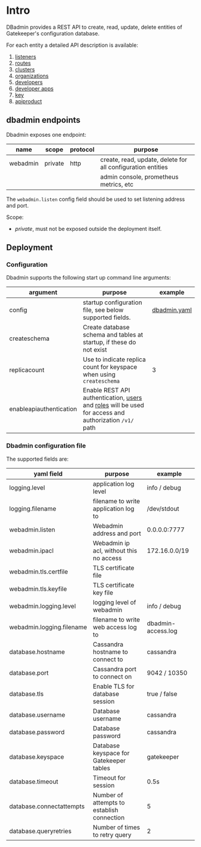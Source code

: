 # Intro

DBadmin provides a REST API to create, read, update, delete entities of Gatekeeper's configuration database.

For each entity a detailed API description is available:

1. [listeners](docs/api/listener.md)
2. [routes](docs/api/route.md)
3. [clusters](docs/api/cluster.md)
4. [organizations](docs/api/organization.md)
5. [developers](docs/api/developer.md)
6. [developer apps](docs/api/developerapp.md)
7. [key](docs/api/key.md)
8. [apiproduct](docs/api/apiproduct.md)

## dbadmin endpoints

Dbadmin exposes one endpoint:

| name     | scope   | protocol | purpose                                                     |
| -------- | ------- | -------- | ----------------------------------------------------------- |
| webadmin | private | http     | create, read, update, delete for all configuration entities |
|          |         |          | admin console, prometheus metrics, etc                      |

The `webadmin.listen` config field should be used to set listening address and port.

Scope:

- _private_, must not be exposed outside the deployment itself.

## Deployment

### Configuration

Dbadmin supports the following start up command line arguments:

| argument | purpose                                                 | example                                            |
| -------- | ------------------------------------------------------- | -------------------------------------------------- |
| config   | startup configuration file, see below supported fields. | [dbadmin.yaml](../deployment/docker/dbadmin.yaml)  |
| createschema | Create database schema and tables at startup, if these do not exist | |
| replicacount | Use to indicate replica count for keyspace when using `createschema` | 3 |
| enableapiauthentication | Enable REST API authentication, [users](api/user.md) and [roles](api/route.md) will be used for access and authorization `/v1/` path |

### Dbadmin configuration file

The supported fields are:

| yaml field               | purpose                                    | example              |
| ------------------------ | ------------------------------------------ | -------------------- |
| logging.level            | application log level                      | info / debug         |
| logging.filename         | filename to write application log to       | /dev/stdout          |
| webadmin.listen          | Webadmin address and port                  | 0.0.0.0:7777         |
| webadmin.ipacl           | Webadmin ip acl, without this no access    | 172.16.0.0/19        |
| webadmin.tls.certfile    | TLS certificate file                       |                      |
| webadmin.tls.keyfile     | TLS certificate key file                   |                      |
| webadmin.logging.level   | logging level of webadmin                  | info / debug         |
| webadmin.logging.filename| filename to write web access log to        | dbadmin-access.log   |
| database.hostname        | Cassandra hostname to connect to           | cassandra            |
| database.port            | Cassandra port to connect on               | 9042 / 10350         |
| database.tls             | Enable TLS for database session            | true / false         |
| database.username        | Database username                          | cassandra            |
| database.password        | Database password                          | cassandra            |
| database.keyspace        | Database keyspace for Gatekeeper tables    | gatekeeper           |
| database.timeout         | Timeout for session                        | 0.5s                 |
| database.connectattempts | Number of attempts to establish connection | 5                    |
| database.queryretries    | Number of times to retry query             | 2                    |
